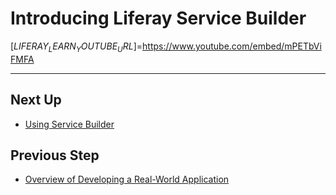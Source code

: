 # Introducing Liferay Service Builder

[$LIFERAY_LEARN_YOUTUBE_URL$]=https://www.youtube.com/embed/mPETbViFMFA

---

## Next Up

* [Using Service Builder](./using-service-builder.md) 

## Previous Step

* [Overview of Developing a Real-World Application](./overview-developing-real-world-application.md)